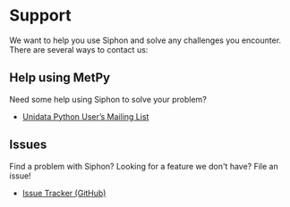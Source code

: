 # Support

We want to help you use Siphon and solve any challenges you encounter. There
are several ways to contact us:

## Help using MetPy
Need some help using Siphon to solve your problem?
* [Unidata Python User’s Mailing List](https://www.unidata.ucar.edu/support/#mailinglists)

## Issues
Find a problem with Siphon? Looking for a feature we don't have? File an issue!
* [Issue Tracker (GitHub)](https://github.com/Unidata/siphon/issues)
